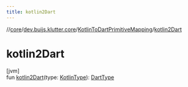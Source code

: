 ```yaml
---
title: kotlin2Dart
---
```

//[core](../../../index.html)/[dev.buijs.klutter.core](../index.html)/[KotlinToDartPrimitiveMapping](index.html)/[kotlin2Dart](kotlin2-dart.html)



# kotlin2Dart



[jvm]\
fun [kotlin2Dart](kotlin2-dart.html)(type: [KotlinType](../-kotlin-type/index.html)): [DartType](../-dart-type/index.html)





